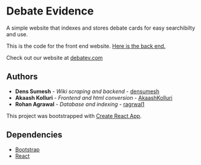 # Debate Evidence

A simple website that indexes and stores debate cards for easy searchibilty and use.

This is the code for the front end website. [Here is the back end.](https://github.com/densumesh/debatev-parsers)

Check out our website at [debatev.com](http://www.debatev.com/)

## Authors

- **Dens Sumesh** - _Wiki scraping and backend_ - [densumesh](https://github.com/densumesh)
- **Akaash Kolluri** - _Frontend and html conversion_ - [AkaashKolluri](https://github.com/AkaashKolluri)
- **Rohan Agrawal** - _Database and indexing_ - [ragrwal1](https://github.com/ragrwal1)

This project was bootstrapped with [Create React App](https://github.com/facebook/create-react-app).

## Dependencies

- [Bootstrap](https://www.npmjs.com/package/bootstrap)
- [React](https://www.npmjs.com/package/react)

